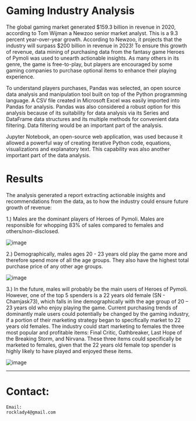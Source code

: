 # Gaming Industry Analysis

The global gaming market generated $159.3 billion in revenue in 2020, according to Tom Wijman a Newzoo senior market analyst. This is a 9.3 percent year-over-year growth. According to Newzoo, it projects that the industry will surpass $200 billion in revenue in 2023! To ensure this growth of revenue, data mining of purchasing data from the fantasy game Heroes of Pymoli was used to unearth actionable insights. As many others in its genre, the game is free-to-play, but players are encouraged by some gaming companies to purchase optional items to enhance their playing experience. 

To understand players purchases, Pandas was selected, an open source data analysis and manipulation tool built on top of the Python programming language. A CSV file created in Microsoft Excel was easily imported into Pandas for analysis. Pandas was also considered a robust option for this analysis because of its suitability for data analysis via its Series and DataFrame data structures and its multiple methods for convenient data filtering. Data filtering would be an important part of the analysis. 

Jupyter Notebook, an open-source web application, was used because it allowed a powerful way of creating iterative Python code, equations, visualizations and explanatory text. This capability was also another important part of the data analysis. 

# Results

The analysis generated a report extracting actionable insights and recommendations from the data, as to how the industry could ensure future growth of revenue:
 
1.)	Males are the dominant players of Heroes of Pymoli. Males are responsible for whopping 83% of sales compared to females and others/non-disclosed.

![image](https://user-images.githubusercontent.com/67766966/120944318-78285e80-c6f9-11eb-8804-8eabc702d1d9.png)

2.)	Demographically, males ages 20 - 23 years old play the game more and therefore spend more of all the age groups. They also have the highest total purchase price of any other age groups.

![image](https://user-images.githubusercontent.com/67766966/120944408-f422a680-c6f9-11eb-9ffb-358a23f362d3.png)

3.)	In the future, males will probably be the main users of Heroes of Pymoli. However, one of the top 5 spenders is a 22 years old female (SN - Chamjask73), which falls in line demographically with the age group of 20 – 23 years old who enjoy playing the game. Current purchasing trends of dominantly male users could potentially be changed by the gaming industry, if a portion of their marketing strategy began to specifically market to 22 years old females. The industry could start marketing to females the three most popular and profitable items: Final Critic, Oathbreaker, Last Hope of the Breaking Storm, and Nirvana. These three items could specifically be marketed to females, given that the 22 years old female top spender is highly likely to have played and enjoyed these items.

![image](https://user-images.githubusercontent.com/67766966/120944462-449a0400-c6fa-11eb-8421-6d4221c4750b.png)




  ______________________________________________________________________________________________________________________________________
  
  # Contact:
  
    Email: 
    rocklady4@gmail.com
